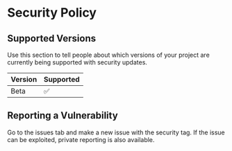 # Security Policy

## Supported Versions

Use this section to tell people about which versions of your project are
currently being supported with security updates.

| Version | Supported          |
| ------- | ------------------ |
| Beta   | :white_check_mark: |

## Reporting a Vulnerability

Go to the issues tab and make a new issue with the security tag. If the issue can be exploited, private reporting is also available.
